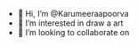 - 👋 Hi, I’m @Karumeeraapoorva
- 👀 I’m interested in draw a art 
- 💞️ I’m looking to collaborate on 

<!---
Karumeeraapoorva/Karumeeraapoorva is a ✨ special ✨ repository because its `README.md` (this file) appears on your GitHub profile.
You can click the Preview link to take a look at your changes.
--->
